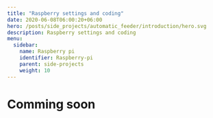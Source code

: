 ```yaml
---
title: "Raspberry settings and coding"
date: 2020-06-08T06:00:20+06:00
hero: /posts/side_projects/automatic_feeder/introduction/hero.svg
description: Raspberry settings and coding
menu:
  sidebar:
    name: Raspberry pi
    identifier: Raspberry-pi
    parent: side-projects
    weight: 10
---
```


# Comming soon